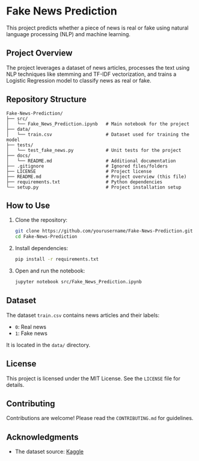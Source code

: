 # Fake News Prediction

This project predicts whether a piece of news is real or fake using natural language processing (NLP) and machine learning.

## Project Overview
The project leverages a dataset of news articles, processes the text using NLP techniques like stemming and TF-IDF vectorization, and trains a Logistic Regression model to classify news as real or fake.

## Repository Structure
```
Fake-News-Prediction/
├── src/
│   └── Fake_News_Prediction.ipynb   # Main notebook for the project
├── data/
│   └── train.csv                    # Dataset used for training the model
├── tests/
│   └── test_fake_news.py            # Unit tests for the project
├── docs/
│   └── README.md                    # Additional documentation
├── .gitignore                       # Ignored files/folders
├── LICENSE                          # Project license
├── README.md                        # Project overview (this file)
├── requirements.txt                 # Python dependencies
└── setup.py                         # Project installation setup
```

## How to Use
1. Clone the repository:
   ```bash
   git clone https://github.com/yourusername/Fake-News-Prediction.git
   cd Fake-News-Prediction
   ```

2. Install dependencies:
   ```bash
   pip install -r requirements.txt
   ```

3. Open and run the notebook:
   ```bash
   jupyter notebook src/Fake_News_Prediction.ipynb
   ```

## Dataset
The dataset `train.csv` contains news articles and their labels:
- `0`: Real news
- `1`: Fake news

It is located in the `data/` directory.

## License
This project is licensed under the MIT License. See the `LICENSE` file for details.

## Contributing
Contributions are welcome! Please read the `CONTRIBUTING.md` for guidelines.

## Acknowledgments
- The dataset source: [Kaggle](https://www.kaggle.com/c/fake-news)
